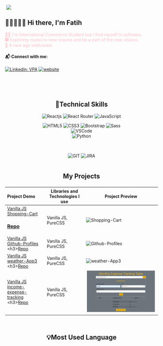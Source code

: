<img src="https://media.giphy.com/media/L1R1tvI9svkIWwpVYr/giphy.gif" align="right" width="500"></br>

## 👷🏻‍♀️👋🏻 Hi there, I'm Fatih

<font color="pink"> 🐱‍🏍 I'm International Commerce Student but I find myself in software. </font>
</br>
<font color="pink">🎆 Exploring routes to new visions and be a part of the new visions. </font>
</br>
<font color="pink"> 🧐 A new age enthusiast. </font>
</br>


#### 📬 Connect with me:

[![Linkedin: VPA](https://img.shields.io/badge/linkedin-%230077B5.svg?&style=for-the-badge&logo=linkedin&logoColor=white)](https://www.linkedin.com/in/fatihgorkem/)
[![website](https://img.shields.io/badge/gmail-f1f2f6.svg?&style=for-the-badge&logo=gmail&logoColor=red)](mailto:aslanakbey7106@gmail.com)


</br>
</br>
</br>

<h2 align="center">🚀Technical Skills</h2>
<div align="center">
<img
        src="https://img.shields.io/badge/React-20232A?style=for-the-badge&logo=react&logoColor=61DAFB"
        alt="Reactjs"
      />
<img
        src="https://img.shields.io/badge/React_Router-CA4245?style=for-the-badge&logo=react-router&logoColor=white"
        alt="React Router"
      />      
<img
        src="https://img.shields.io/badge/JavaScript-323330?style=for-the-badge&logo=javascript&logoColor=F7DF1E"
        alt="JavaScript"
      />

<img
        src="https://img.shields.io/badge/HTML5-E34F26?style=for-the-badge&logo=html5&logoColor=white"
        alt="HTML5"
      />
<img
        src="https://img.shields.io/badge/CSS3-1572B6?style=for-the-badge&logo=css3&logoColor=white"
        alt="CSS3"
      />
<img
        src="https://img.shields.io/badge/Bootstrap-563D7C?style=for-the-badge&logo=bootstrap&logoColor=white"
        alt="Bootstrap"
      />
<img
        src="https://img.shields.io/badge/Sass-CC6699?style=for-the-badge&logo=sass&logoColor=white"
        alt="Sass"
      />
</br>
<img 
     src="https://img.shields.io/badge/Visual_Studio_Code-0078D4?style=for-the-badge&logo=visual%20studio%20code&logoColor=white"
     alt="VSCode"
     />
</br>
<img
        src="https://img.shields.io/badge/Python-14354C?style=for-the-badge&logo=python&logoColor=white"
        alt="Python"
      />

<br>
</br>
<img 
      src="https://img.shields.io/badge/GIT-E44C30?style=for-the-badge&logo=git&logoColor=white"
      alt="GIT"
      />
<img 
      src="https://img.shields.io/badge/Jira-0052CC?style=for-the-badge&logo=Jira&logoColor=white"
      alt="JIRA"
      />

</div>
</br>
<!--<div  align="center"> <img src="https://raw.githubusercontent.com/scriptex/github-contributions-snake/snake/github-contribution-grid-snake.svg" /></div>-->
<h2 align="center">My Projects</h2>

###

Project Demo       |Libraries and Technologies I use     |Project Preview   
:-------------------------|-------------------------|-------------------------
[Vanilla JS Shopping-Cart](https://gorkem1986.github.io/Shopping-Cart/) <h3>[Repo](https://github.com/GORKEM1986/Shopping-Cart)</h3> | Vanilla JS, PureCSS |![Shopping-Cart](https://github.com/GORKEM1986/Shopping-Cart/blob/main/Shopping%20Cart.gif)
[Vanilla JS Github-Profiles]([https://gorkem1986.github.io/Github-Profiles/](https://gorkem1986.github.io/Github-Profiles/)) <h3>[Repo](https://github.com/GORKEM1986/Github-Profiles)</h3> | Vanilla JS, PureCSS |![Github-Profiles](https://github.com/GORKEM1986/Github-Profiles/blob/main/profile.gif)
[Vanilla JS weather-App3]([https://gorkem1986.github.io/weather-App3/](https://gorkem1986.github.io/weather-App3/)) <h3>[Repo](https://github.com/GORKEM1986/weather-App3)</h3> | Vanilla JS, PureCSS |![weather-App3](https://github.com/GORKEM1986/weather-App3/blob/main/weather.gif)
[Vanilla JS income-expense-tracking]([https://gorkem1986.github.io/income-expense-tracking/](https://gorkem1986.github.io/income-expense-tracking/)) <h3>[Repo](https://github.com/GORKEM1986/income-expense-tracking)</h3> | Vanilla JS, PureCSS |![income-expense-tracking](https://github.com/GORKEM1986/income-expense-tracking/blob/main/expense.gif)





<br>

<h2 align="center">💡Most Used Language</h2>
<div  align="center">
<br/>
<img
     src="https://github-readme-stats.vercel.app/api?username=GORKEM1986&theme=blue-green"
     alt=""
     /> </br></br></br>
<img
     src="https://github-readme-stats.vercel.app/api/top-langs/?username=GORKEM1986&theme=blue-green"
     alt=""
     /> <br/>
</div>
